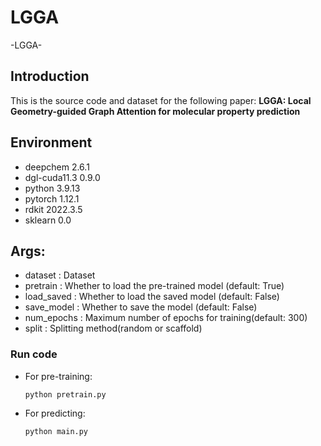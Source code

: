 # LGGA
-LGGA-
## Introduction
This is the source code and dataset for the following paper: 
**LGGA: Local Geometry-guided Graph Attention for molecular property prediction**

## **Environment**
  - deepchem                  2.6.1
  - dgl-cuda11.3              0.9.0
  - python                    3.9.13   
  - pytorch                   1.12.1
  - rdkit                     2022.3.5
  - sklearn                   0.0

## Args:
  - dataset : Dataset
  - pretrain : Whether to load the pre-trained model (default: True)
  - load_saved : Whether to load the saved model (default: False)
  - save_model : Whether to save the model (default: False)
  - num_epochs : Maximum number of epochs for training(default: 300)
  - split : Splitting method(random or scaffold)

### Run code
- For pre-training:  
    ```
    python pretrain.py
    ```
- For predicting:  
    ```
    python main.py
    ```
    
